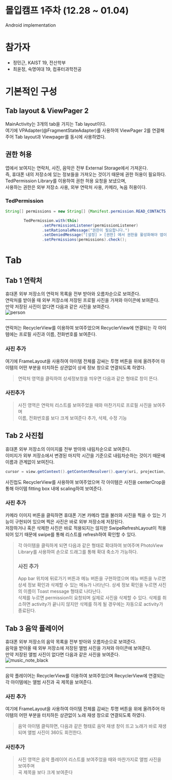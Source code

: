 # 몰입캠프 1주차 (12.28 ~ 01.04)
Android implementation

# 참가자
- 정민근, KAIST 19, 전산학부
- 최윤정, 숙명여대 19, 컴퓨터과학전공

# 기본적인 구성
## Tab layout & ViewPager 2
MainActivity는 3개의 tab을 가지는 Tab layout이다.  
여기에 VPAdapter(@FragmentStateAdapter)를 사용하여 ViewPager 2를 연결해주어 Tab layout과 Viewpager를 동시에 사용하였다.

## 권한 허용
앱에서 보여지는 연락처, 사진, 음악은 전부 External Storage에서 가져온다.  
즉, 휴대폰 내의 저장소에 있는 정보들을 가져오는 것이기 때문에 권한 허용이 필요하다.  
TedPermission Library를 이용하여 권한 허용 요청을 보냈으며,  
사용하는 권한은 외부 저장소 사용, 외부 연락처 사용, 카메라, 녹음 허용이다.  


### TedPermission  
```Java
String[] permissions = new String[] {Manifest.permission.READ_CONTACTS, Manifest.permission.READ_EXTERNAL_STORAGE, Manifest.permission.WRITE_CONTACTS, Manifest.permission.WRITE_EXTERNAL_STORAGE, Manifest.permission.CAMERA, Manifest.permission.RECORD_AUDIO};

        TedPermission.with(this)
                .setPermissionListener(permissionListener)
                .setRationaleMessage("권한이 필요합니다.")
                .setDeniedMessage("[설정] > [권한] 에서 권한을 활성화해야 앱이 작동합니다.")
                .setPermissions(permissions).check();
```

# Tab

## Tab 1 연락처  

휴대폰 외부 저장소의 연락처 목록을 전부 받아와 오름차순으로 보여준다.  
연락처를 받아올 때 외부 저장소에 저장된 프로필 사진을 가져와 아이콘에 보여준다.  
만약 저장된 사진이 없다면 다음과 같은 사진을 보여준다.  
![person](https://user-images.githubusercontent.com/68819204/147920890-da2d34da-ee85-4e75-8b41-e7ad9a857178.png)  

------------

연락처는 RecyclerView를 이용하여 보여주었으며 RecyclerView에 연결되는 각 아이템에는 프로필 사진과 이름, 전화번호를 보여준다. 
### 사진 추가 
여기에 FrameLayout을 사용하여 아이템 전체를 감싸는 투명 버튼을 위에 올려주어 아이템의 어떤 부분을 터치하든 상관없이 상세 정보 창으로 연결되도록 하였다.  

> 연락처 영역을 클릭하여 상세정보창을 띄우면 다음과 같은 형태로 창이 뜬다.
### 사진추가
> 사진 영역은 연락처 리스트를 보여주었을 때와 마찬가지로 프로필 사진을 보여주며  
> 이름, 전화번호를 보다 크게 보여준다
> 추가, 삭제, 수정 기능 

## Tab 2 사진첩
휴대폰 외부 저장소의 이미지를 전부 받아와 내림차순으로 보여준다.  
이미지가 외부 저장소에서 변경된 마지막 시간을 기준으로 내림차순하는 것이기 때문에 이름과 관계없이 보여진다.  
```Java
cursor = view.getContext().getContentResolver().query(uri, projection, null, null, MediaStore.MediaColumns.DATE_TAKEN + " DESC");
```

사진첩도 RecyclerView를 사용하여 보여주었으며 각 아이템은 사진을 centerCrop을 통해 아이템 fitting box 내에 scaling하여 보여준다.  
### 사진 추가  
카메라 이미지 버튼을 클릭하면 휴대폰 기본 카메라 앱을 불러와 사진을 찍을 수 있는 기능이 구현되어 있으며 찍은 사진은 바로 외부 저장소에 저장된다.  
저장하거나 혹은 삭제한 사진은 바로 적용되지는 않지만 SwipeRefreshLayout이 적용되어 있기 때문에 swipe를 통해 리스트를 refresh하여 확인할 수 있다.  


> 각 아이템을 클릭하게 되면 다음과 같은 형태로 확대하여 보여주며 PhotoView Library를 사용하여 손으로 드래그를 통해 확대 축소가 가능하다.  
> ### 사진 추가
> App bar 위치에 뒤로가기 버튼과 메뉴 버튼을 구현하였으며 메뉴 버튼을 누르면 상세 정보 확인과 삭제할 수 있는 메뉴가 나타난다.
> 상세 정보 확인을 누르면 사진의 이름이 Toast message 형태로 나타난다.  
> 삭제를 누르면 permission이 요청되며 실제로 사진을 삭제할 수 있다. 삭제를 취소하면 activity가 끝나지 않지만 삭제를 하게 될 경우에는 자동으로 activity가 종료된다.  



## Tab 3 음악 플레이어
휴대폰 외부 저장소의 음악 목록을 전부 받아와 오름차순으로 보여준다.  
음악을 받아올 때 외부 저장소에 저장된 앨범 사진을 가져와 아이콘에 보여준다.  
만약 저장된 앨범 사진이 없다면 다음과 같은 사진을 보여준다.  
![music_note_black](https://user-images.githubusercontent.com/49242646/147929757-a1e0b9fd-2ad3-46b4-b975-23edde330501.png)

------------

음악 플레이어는 RecyclerView를 이용하여 보여주었으며 RecyclerView에 연결되는 각 아이템에는 앨범 사진과 곡 제목을 보여준다. 
### 사진 추가 
여기에 FrameLayout을 사용하여 아이템 전체를 감싸는 투명 버튼을 위에 올려주어 아이템의 어떤 부분을 터치하든 상관없이 노래 재생 창으로 연결되도록 하였다.  

> 음악 아이템 클릭하면, 다음과 같은 형태로 음악 재생 창이 뜨고 노래가 바로 재생되며 앨범 사진이 360도 회전한다.
### 사진추가
> 사진 영역은 음악 플레이어 리스트를 보여주었을 때와 마찬가지로 앨범 사진을 보여주며  
> 곡 제목을 보다 크게 보여준다
> 
